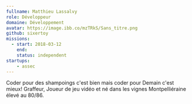 ```yaml
---
fullname: Matthieu Lassalvy
role: Développeur
domaine: Développement
avatar: https://image.ibb.co/mzTRkS/Sans_titre.png
github: sixertoy
missions:
  - start: 2018-03-12
    end:
    status: independent
startups:
    - assec
---
```


Coder pour des shampoings c'est bien mais coder pour Demain c'est mieux! Graffeur, Joueur de jeu vidéo et né dans les vignes Montpelliéraine élevé au 80/86.
